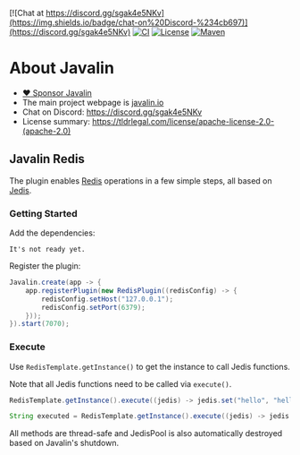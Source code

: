 [![Chat at https://discord.gg/sgak4e5NKv](https://img.shields.io/badge/chat-on%20Discord-%234cb697)](https://discord.gg/sgak4e5NKv)
[![CI](https://github.com/tipsy/javalin/workflows/Test%20all%20JDKs%20on%20all%20OSes/badge.svg)](https://github.com/tipsy/javalin/actions)
[![License](https://img.shields.io/badge/License-Apache%202.0-blue.svg)](https://opensource.org/licenses/Apache-2.0)
[![Maven](https://img.shields.io/maven-central/v/io.javalin/javalin.svg)](https://search.maven.org/#search%7Cgav%7C1%7Cg%3A%22io.javalin%22%20AND%20a%3A%22javalin%22)

# About Javalin

* [:heart: Sponsor Javalin](https://github.com/sponsors/tipsy)
* The main project webpage is [javalin.io](https://javalin.io)
* Chat on Discord: https://discord.gg/sgak4e5NKv
* License summary: https://tldrlegal.com/license/apache-license-2.0-(apache-2.0)

## Javalin Redis

The plugin enables [Redis](https://redis.io/) operations in a few simple steps, all based on [Jedis](https://github.com/redis/jedis).

### Getting Started

Add the dependencies:

```
It's not ready yet.
```

Register the plugin:

```java
Javalin.create(app -> {
    app.registerPlugin(new RedisPlugin((redisConfig) -> {
        redisConfig.setHost("127.0.0.1");
        redisConfig.setPort(6379);
    }));
}).start(7070);
```

### Execute

Use `RedisTemplate.getInstance()` to get the instance to call Jedis functions.

Note that all Jedis functions need to be called via `execute()`.

```java
RedisTemplate.getInstance().execute((jedis) -> jedis.set("hello", "hello world"));

String executed = RedisTemplate.getInstance().execute((jedis) -> jedis.get("hello"));
```

All methods are thread-safe and JedisPool is also automatically destroyed based on Javalin's shutdown.
